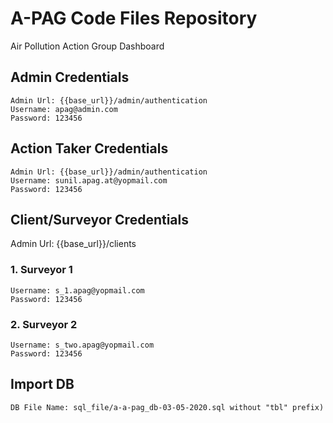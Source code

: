 # A-PAG Code Files Repository
Air Pollution Action Group Dashboard

## Admin Credentials
```
Admin Url: {{base_url}}/admin/authentication
Username: apag@admin.com
Password: 123456
```
## Action Taker Credentials
```
Admin Url: {{base_url}}/admin/authentication
Username: sunil.apag.at@yopmail.com
Password: 123456
```
## Client/Surveyor Credentials
Admin Url: {{base_url}}/clients
### 1. Surveyor 1
```
Username: s_1.apag@yopmail.com
Password: 123456
```
### 2. Surveyor 2
```
Username: s_two.apag@yopmail.com
Password: 123456
```

## Import DB
```
DB File Name: sql_file/a-a-pag_db-03-05-2020.sql without "tbl" prefix)
```

